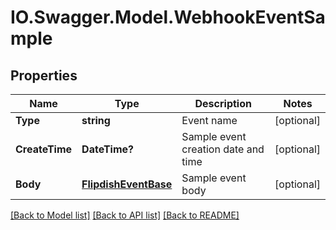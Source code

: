 # IO.Swagger.Model.WebhookEventSample
## Properties

Name | Type | Description | Notes
------------ | ------------- | ------------- | -------------
**Type** | **string** | Event name | [optional] 
**CreateTime** | **DateTime?** | Sample event creation date and time | [optional] 
**Body** | [**FlipdishEventBase**](FlipdishEventBase.md) | Sample event body | [optional] 

[[Back to Model list]](../README.md#documentation-for-models) [[Back to API list]](../README.md#documentation-for-api-endpoints) [[Back to README]](../README.md)

